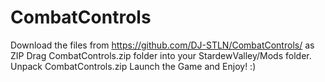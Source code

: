 # CombatControls
Download the files from https://github.com/DJ-STLN/CombatControls/ as ZIP
Drag CombatControls.zip folder into your StardewValley/Mods folder.
Unpack CombatControls.zip
Launch the Game and Enjoy! :)
